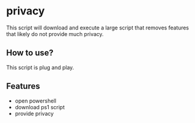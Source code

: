 
# privacy
This script will download and execute a large script that removes features that likely do not provide much privacy.

## How to use?

This script is plug and play.


## Features

- open powershell 
- download ps1 script
- provide privacy

